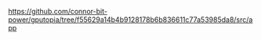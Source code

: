 

https://github.com/connor-bit-power/gputopia/tree/f55629a14b4b9128178b6b836611c77a53985da8/src/app